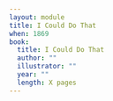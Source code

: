 ```yaml
---
layout: module
title: I Could Do That
when: 1869
book:
  title: I Could Do That
  author: ""
  illustrator: ""
  year: ""
  length: X pages
---
```

